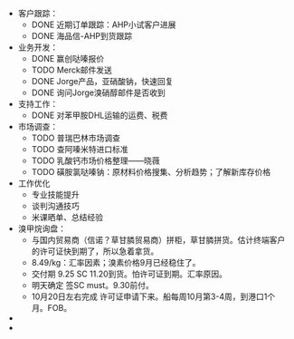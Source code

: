 - 客户跟踪：
	- DONE 近期订单跟踪：AHP小试客户进展
	- DONE 海品信-AHP到货跟踪
- 业务开发：
	- DONE 赢创哒嗪报价
	- TODO Merck邮件发送
	- DONE Jorge产品，亚硝酸钠，快速回复
	- DONE 询问Jorge溴硝醇邮件是否收到
- 支持工作：
	- DONE 对苯甲胺DHL运输的运费、税费
- 市场调查：
	- TODO 普瑞巴林市场调查
	- TODO 查阿嗪米特进口标准
	- TODO 乳酸钙市场价格整理——晓薇
	- TODO 磺胺氯哒嗪钠：原材料价格搜集、分析趋势；了解新库存价格
- 工作优化
	- 专业技能提升
	- 谈判沟通技巧
	- 米课晒单、总结经验
- 溴甲烷询盘：
	- 与国内贸易商（信诺？草甘膦贸易商）拼柜，草甘膦拼货。估计终端客户的许可证快到期了，所以急着拿货。
	- 8.49/kg：汇率因素；溴素价格9月已经稳住了。
	- 交付期 9.25 SC 11.20到货。怕许可证到期。汇率原因。
	- 明天确定 签SC must。9.30前付。
	- 10月20日左右完成 许可证申请下来。船每周10月第3-4周，到港口1个月。FOB。
-
-